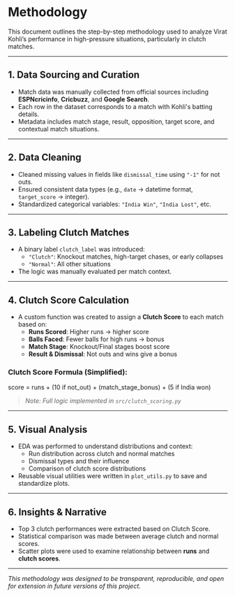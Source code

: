 # Methodology

This document outlines the step-by-step methodology used to analyze Virat Kohli’s performance in high-pressure situations, particularly in clutch matches.

---

## 1. Data Sourcing and Curation

- Match data was manually collected from official sources including **ESPNcricinfo**, **Cricbuzz**, and **Google Search**.
- Each row in the dataset corresponds to a match with Kohli's batting details.
- Metadata includes match stage, result, opposition, target score, and contextual match situations.

---

## 2. Data Cleaning

- Cleaned missing values in fields like `dismissal_time` using `"-1"` for not outs.
- Ensured consistent data types (e.g., `date` → datetime format, `target_score` → integer).
- Standardized categorical variables: `"India Win"`, `"India Lost"`, etc.

---

## 3. Labeling Clutch Matches

- A binary label `clutch_label` was introduced:
  - `"Clutch"`: Knockout matches, high-target chases, or early collapses
  - `"Normal"`: All other situations
- The logic was manually evaluated per match context.

---

## 4. Clutch Score Calculation

- A custom function was created to assign a **Clutch Score** to each match based on:
  - **Runs Scored**: Higher runs → higher score
  - **Balls Faced**: Fewer balls for high runs → bonus
  - **Match Stage**: Knockout/Final stages boost score
  - **Result & Dismissal**: Not outs and wins give a bonus

### Clutch Score Formula (Simplified):

score = runs + (10 if not_out) + (match_stage_bonus) + (5 if India won)


> _Note: Full logic implemented in `src/clutch_scoring.py`_

---

## 5. Visual Analysis

- EDA was performed to understand distributions and context:
  - Run distribution across clutch and normal matches
  - Dismissal types and their influence
  - Comparison of clutch score distributions
- Reusable visual utilities were written in `plot_utils.py` to save and standardize plots.

---

## 6. Insights & Narrative

- Top 3 clutch performances were extracted based on Clutch Score.
- Statistical comparison was made between average clutch and normal scores.
- Scatter plots were used to examine relationship between **runs** and **clutch scores**.

---

_This methodology was designed to be transparent, reproducible, and open for extension in future versions of this project._
